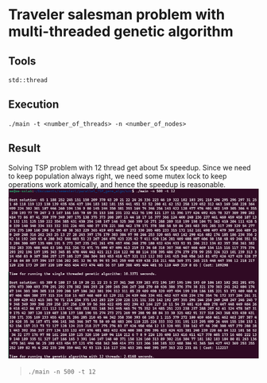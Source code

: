 # Traveler salesman problem with multi-threaded genetic algorithm

## Tools
```
std::thread
```

## Execution
```
./main -t <number_of_threads> -n <number_of_nodes>
```

## Result
Solving TSP problem with 12 thread get about 5x speedup. Since we need to keep population always right, we need some mutex lock to keep operations work atomically, and hence the speedup is reasonable.
![./main -t 12 -n 500](./images/result.png)
> `./main -n 500 -t 12`